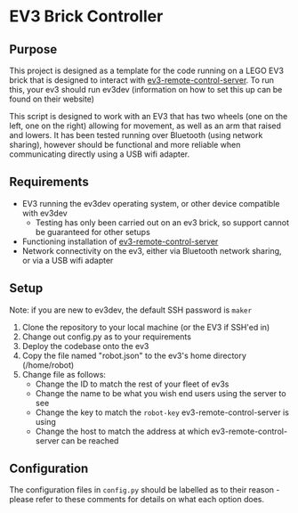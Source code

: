 # EV3 Brick Controller

## Purpose

This project is designed as a template for the code running on a LEGO EV3 brick that is designed to interact with [ev3-remote-control-server](https://github.com/valknight/ev3-remote-control-server). To run this, your ev3 should run ev3dev (information on how to set this up can be found on their website)

This script is designed to work with an EV3 that has two wheels (one on the left, one on the right) allowing for movement, as well as an arm that raised and lowers. It has been tested running over Bluetooth (using network sharing), however should be functional and more reliable when communicating directly using a USB wifi adapter.

## Requirements

- EV3 running the ev3dev operating system, or other device compatible with ev3dev
    - Testing has only been carried out on an ev3 brick, so support cannot be guaranteed for other setups
- Functioning installation of [ev3-remote-control-server](https://github.com/valknight/ev3-remote-control-server)
- Network connectivity on the ev3, either via Bluetooth network sharing, or via a USB wifi adapter

## Setup

Note: if you are new to ev3dev, the default SSH password is `maker`

1. Clone the repository to your local machine (or the EV3 if SSH'ed in)
2. Change out config.py as to your requirements
3. Deploy the codebase onto the ev3
4. Copy the file named "robot.json" to the ev3's home directory (/home/robot)
5. Change file as follows:
    - Change the ID to match the rest of your fleet of ev3s
    - Change the name to be what you wish end users using the server to see
    - Change the key to match the `robot-key` ev3-remote-control-server is using
    - Change the host to match the address at which ev3-remote-control-server can be reached

## Configuration

The configuration files in `config.py` should be labelled as to their reason - please refer to these comments for details on what each option does. 